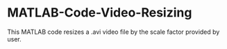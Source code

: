 # MATLAB-Code-Video-Resizing

This MATLAB code resizes a .avi video file by the scale factor provided by user.
